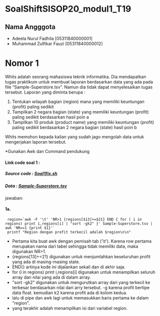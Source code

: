 # SoalShiftSISOP20_modul1_T19

## Nama Angggota

- Adeela Nurul Fadhila [05311840000001]
- Muhammad Zulfikar Fauzi [05311840000012]

# Nomor 1

Whits adalah seorang mahasiswa teknik informatika. Dia mendapatkan tugas praktikum
untuk membuat laporan berdasarkan data yang ada pada file “Sample-Superstore.tsv”.
Namun dia tidak dapat menyelesaikan tugas tersebut. Laporan yang diminta berupa :

  1. Tentukan wilayah bagian (region) mana yang memiliki keuntungan (profit) paling
     sedikit
  2. Tampilkan 2 negara bagian (state) yang memiliki keuntungan (profit) paling
     sedikit berdasarkan hasil poin a
  3. Tampilkan 10 produk (product name) yang memiliki keuntungan (profit) paling
     sedikit berdasarkan 2 negara bagian (state) hasil poin b
    
Whits memohon kepada kalian yang sudah jago mengolah data untuk mengerjakan
laporan tersebut.

*Gunakan Awk dan Command pendukung

#### Link code soal 1 :

##### Source code : [Soal1fix.sh](https://github.com/bawangcode/SoalShiftSISOP20_modul1_T19/blob/master/soal1/Soal1fix.sh)

##### Data : [Sample-Superstore.tsv](https://github.com/bawangcode/SoalShiftSISOP20_modul1_T19/blob/master/soal1/Sample-Superstore.tsv)

jawaban:

#### 1a.
     region=`awk -F '\t' 'NR>1 {regions[$13]+=$21} END { for ( i in regions) print i,regions[i] | "sort -gk2" }' Sample-Superstore.tsv | awk 'NR==1 {print $1}'` 
     printf "Region dengan profit terkecil adalah $region\n\n"

- Pertama kita buat awk dengan pemisah tab ('\t'). Karena row pertama merupakan nama dari tabel sehingga tidak memiliki data, maka digunakan NR>1.
- {regions[$13]+=$21} digunakan untuk menjumlahkan keseluruhan profit yang ada di masing-masing state.
- END{} artinya kode ini dijalankan sekali dan di akhir saja.
- for (i in regions) print i,regions[i] digunakan untuk menampilkan seluruh array dan nilai yang ada di dalam array.
- "sort -gk2" digunakan untuk mengurutkan array dari yang terkecil ke terbesar berdasarkan nilai dari arry tersebut. -g karena profit bertipe data float. kemudian k2 karena profit ada di kolom kedua.
- lalu di pipe dan awk lagi untuk memasukkan baris pertama ke dalam "region".
- yang terakhir adalah menampilkan isi dari variabel region.

